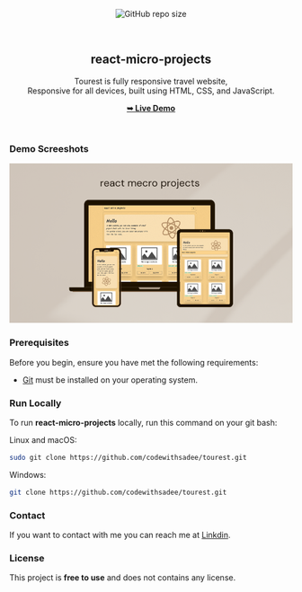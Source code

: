 <div align="center">
  
  ![GitHub repo size](https://img.shields.io/github/repo-size/Afshin-Shoja/react-micro-projects)
  <!-- ![GitHub stars](https://img.shields.io/github/stars/codewithsadee/tourest?style=social)
  ![GitHub forks](https://img.shields.io/github/forks/codewithsadee/tourest?style=social)
  [![Twitter Follow](https://img.shields.io/twitter/follow/codewithsadee?style=social)](https://twitter.com/intent/follow?screen_name=codewithsadee)
  [![YouTube Video Views](https://img.shields.io/youtube/views/9ts7JnruWg4?style=social)](https://youtu.be/9ts7JnruWg4) -->
  <br />

  <h2 align="center">react-micro-projects</h2>

Tourest is fully responsive travel website, <br />Responsive for all devices, built using HTML, CSS, and JavaScript.

<a href="https://react-micro-projects.netlify.app/"><strong>➥ Live Demo</strong></a>

</div>

<br />

### Demo Screeshots

![Site Desktop Demo](./readme-images/Mockup.png "Desktop Demo")

### Prerequisites

Before you begin, ensure you have met the following requirements:

- [Git](https://git-scm.com/downloads "Download Git") must be installed on your operating system.

### Run Locally

To run **react-micro-projects** locally, run this command on your git bash:

Linux and macOS:

```bash
sudo git clone https://github.com/codewithsadee/tourest.git
```

Windows:

```bash
git clone https://github.com/codewithsadee/tourest.git
```

### Contact

If you want to contact with me you can reach me at [Linkdin](https://www.linkedin.com/in/afshin-shoja-9bb33822b/).

### License

This project is **free to use** and does not contains any license.

